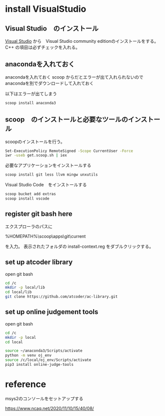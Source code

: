 # install VisualStudio

## Visual Studio　のインストール

[Visual Studio](https://visualstudio.microsoft.com/ja/) から　Visual Studio community editionのインストールをする。
C++ の項目は必ずチェックを入れる。

## anacondaを入れておく

anacondaを入れておく
scoop からだとエラーが出て入れられないのでanacondaを別でダウンロードして入れておく

以下はエラーが出てしまう

```bash
scoop install anaconda3
```

## scoop　のインストールと必要なツールのインストール

scoopのインストールを行う。

```bash
Set-ExecutionPolicy RemoteSigned -Scope CurrentUser -Force
iwr -useb get.scoop.sh | iex
```

必要なアプリケーションをインストールする

```bash
scoop install git less llvm mingw unxutils
```

Visual Studio Code　をインストールする

```bash
scoop bucket add extras
scoop install vscode
```

## register git bash here
エクスプローラのパスに

%HOMEPATH%\scoop\apps\git\current

を入力。
表示されたフォルダの
install-context.reg
をダブルクリックする。


## set up atcoder library
open git bash

```bash
cd /c
mkdir -p local/lib
cd local/lib
git clone https://github.com/atcoder/ac-library.git
```

## set up online judgement tools
open git bash

```bash
cd /c
mkdir -p local
cd local

source ~/anaconda3/Scripts/activate
python -m venv oj_env
source /c/local/oj_env/Scripts/activate
pip3 install online-judge-tools
```


# reference
msys2のコンソールをセットアップする

https://www.ncaq.net/2020/11/10/15/40/08/
